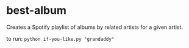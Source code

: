 # best-album
Creates a Spotify playlist of albums by related artists for a given artist.

to run: `python if-you-like.py "grandaddy"`
